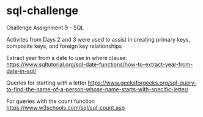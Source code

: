 # sql-challenge
Challenge Assignment 9 - SQL

Activites from Days 2 and 3 were used to assist in creating primary keys, composite keys, and foreign key relationships

Extract year from a date to use in where clause:
https://www.sqltutorial.org/sql-date-functions/how-to-extract-year-from-date-in-sql/

Queries for starting with a letter
https://www.geeksforgeeks.org/sql-query-to-find-the-name-of-a-person-whose-name-starts-with-specific-letter/ 

For queries with the count function
https://www.w3schools.com/sql/sql_count.asp 